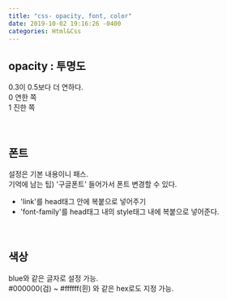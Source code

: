 ```yaml
---
title: "css- opacity, font, color"
date: 2019-10-02 19:16:26 -0400
categories: Html&Css
---
```

## opacity : 투명도<br>
0.3이 0.5보다 더 연하다.<br>
0 연한 쪽<br>
1 진한 쪽<br><br><br>

## 폰트<br>
설정은 기본 내용이니 패스.<br>
기억에 남는 팁) '구글폰트' 들어가서 폰트 변경할 수 있다.<br>
  - 'link'를 head태그 안에 복붙으로 넣어주기<br>
  - 'font-family'를 head태그 내의 style태그 내에 복붙으로 넣어준다.<br><br><br>
  
  ## 색상<br>
  blue와 같은 글자로 설정 가능.<br>
  #000000(검) ~ #ffffff(흰) 와 같은 hex로도 지정 가능.

